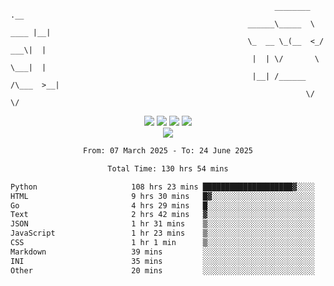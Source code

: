 ```
                                                           ________        .__ 
                                                     ______\_____  \  ____ |__|
                                                     \_  __ \_(__  <_/ ___\|  |
                                                      |  | \/       \  \___|  |
                                                      |__| /______  /\___  >__|
                                                                  \/     \/    
```

<div align="center">
  <img src="https://komarev.com/ghpvc/?username=r3ci&label=Profile%20views&color=000000&style=for-the-badge"/>
  <img src="https://img.shields.io/github/followers/R3CI?color=black&style=for-the-badge&logo=github&label=Follows"/>
  <img src="https://img.shields.io/github/stars/R3CI?color=black&style=for-the-badge&logo=github&label=Stars"/>
 
  <img src="https://github-widgetbox.vercel.app/api/profile?username=R3CI&data=followers,repositories,stars,commits&theme=rgb">
  <br>

  <img src="https://github-widgetbox.vercel.app/api/skills?languages=python,go,json&theme=rgb&includeNames=true">
  <br>
  
</p>

<!--START_SECTION:waka-->

```txt
From: 07 March 2025 - To: 24 June 2025

Total Time: 130 hrs 54 mins

Python                     108 hrs 23 mins ████████████████████▓░░░░   82.58 %
HTML                       9 hrs 30 mins   █▓░░░░░░░░░░░░░░░░░░░░░░░   07.24 %
Go                         4 hrs 29 mins   █░░░░░░░░░░░░░░░░░░░░░░░░   03.43 %
Text                       2 hrs 42 mins   ▓░░░░░░░░░░░░░░░░░░░░░░░░   02.06 %
JSON                       1 hr 31 mins    ▒░░░░░░░░░░░░░░░░░░░░░░░░   01.16 %
JavaScript                 1 hr 23 mins    ▒░░░░░░░░░░░░░░░░░░░░░░░░   01.06 %
CSS                        1 hr 1 min      ▒░░░░░░░░░░░░░░░░░░░░░░░░   00.78 %
Markdown                   39 mins         ░░░░░░░░░░░░░░░░░░░░░░░░░   00.50 %
INI                        35 mins         ░░░░░░░░░░░░░░░░░░░░░░░░░   00.45 %
Other                      20 mins         ░░░░░░░░░░░░░░░░░░░░░░░░░   00.26 %
```

<!--END_SECTION:waka-->
